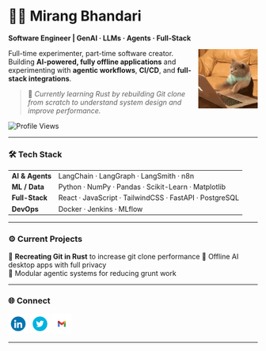# 🐦‍🔥 Mirang Bhandari  
**Software Engineer | GenAI · LLMs · Agents · Full-Stack**

<img align="right" src="https://github.com/Bloodwingv2/GithubAssets/blob/main/cat-computer.gif" width="120" />

Full-time experimenter, part-time software creator. Building **AI-powered, fully offline applications** and experimenting with **agentic workflows**, **CI/CD**, and **full-stack integrations**.

> 🦀 *Currently learning Rust by rebuilding Git clone from scratch to understand system design and improve performance.*

![Profile Views](https://komarev.com/ghpvc/?username=Bloodwingv2&label=Profile+Views&color=blue&style=flat)

---

### 🛠️ Tech Stack
| | |
|:--|:--|
| **AI & Agents** | LangChain · LangGraph · LangSmith · n8n |
| **ML / Data** | Python · NumPy · Pandas · Scikit-Learn · Matplotlib |
| **Full-Stack** | React · JavaScript · TailwindCSS · FastAPI · PostgreSQL |
| **DevOps** | Docker · Jenkins · MLflow |

---

### ⚙️ Current Projects
🦀 **Recreating Git in Rust** to increase git clone performance 
🧩 Offline AI desktop apps with full privacy  
🤖 Modular agentic systems for reducing grunt work

---
### 🌐 Connect
<a href="https://www.linkedin.com/in/mirangbhandari/"><img src="https://raw.githubusercontent.com/Bloodwingv2/GithubAssets/main/linkedin.gif" height="40" /></a>
<a href="https://x.com/Angrycoder97"><img src="https://raw.githubusercontent.com/Bloodwingv2/GithubAssets/main/twitter.gif" height="40" /></a>
<a href="mailto:bhandarimirang03@gmail.com"><img src="https://raw.githubusercontent.com/Bloodwingv2/GithubAssets/main/Animation%20-%201751726063109%20(1).gif" height="40" /></a>

---
